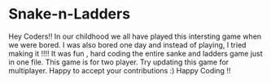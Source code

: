 # Snake-n-Ladders
Hey Coders!!
In our childhood we all have played this intersting game when we were bored.
I was also bored one day and instead of playing, I tried making it !!!!
It was fun , hard coding the entire sanke and ladders game just in one file.
This game is for two player.
Try updating this game for multiplayer. Happy to accept your contributions :)
Happy Coding !!
